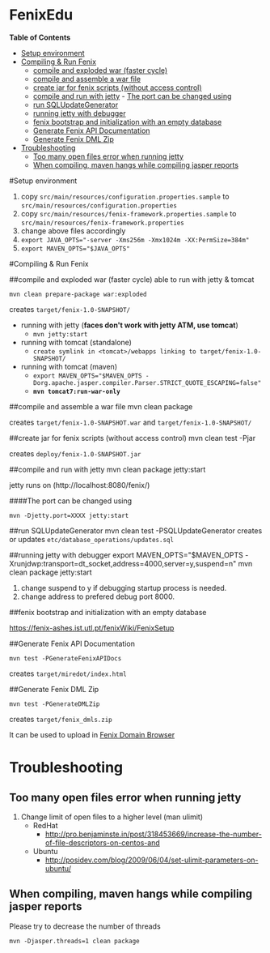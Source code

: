 FenixEdu
==========

**Table of Contents**

- [Setup environment](#setup-environment)
- [Compiling & Run Fenix](#compiling--run-fenix)
	- [compile and exploded war (faster cycle)](#compile-and-exploded-war-faster-cycle)
	- [compile and assemble a war file](#compile-and-assemble-a-war-file)
	- [create jar for fenix scripts (without access control)](#create-jar-for-fenix-scripts-without-access-control)
	- [compile and run with jetty](#compile-and-run-with-jetty)
			- [The port can be changed using](#the-port-can-be-changed-using)
	- [run SQLUpdateGenerator](#run-sqlupdategenerator)
	- [running jetty with debugger](#running-jetty-with-debugger)
	- [fenix bootstrap and initialization with an empty database](#fenix-bootstrap-and-initialization-with-an-empty-database)
	- [Generate Fenix API Documentation](#generate-fenix-api-documentation)
	- [Generate Fenix DML Zip](#generate-fenix-dml-zip)
- [Troubleshooting](#troubleshooting)
	- [Too many open files error when running jetty](#too-many-open-files-error-when-running-jetty)
	- [When compiling, maven hangs while compiling jasper reports](#when-compiling-maven-hangs-while-compiling-jasper-reports)


#Setup environment
1. copy `src/main/resources/configuration.properties.sample` to `src/main/resources/configuration.properties`
2. copy `src/main/resources/fenix-framework.properties.sample` to `src/main/resources/fenix-framework.properties`
3. change above files accordingly
4. `export JAVA_OPTS="-server -Xms256m -Xmx1024m -XX:PermSize=384m"`
5. `export MAVEN_OPTS="$JAVA_OPTS"`

#Compiling & Run Fenix

##compile and exploded war (faster cycle)
able to run with jetty & tomcat

    mvn clean prepare-package war:exploded

creates `target/fenix-1.0-SNAPSHOT/`
* running with jetty (**faces don't work with jetty ATM, use tomcat**)
  *    `mvn jetty:start`
* running with tomcat (standalone)
  *    `create symlink in <tomcat>/webapps linking to target/fenix-1.0-SNAPSHOT/`
* running with tomcat (maven)
  *    `export MAVEN_OPTS="$MAVEN_OPTS -Dorg.apache.jasper.compiler.Parser.STRICT_QUOTE_ESCAPING=false"`
  *    **`mvn tomcat7:run-war-only`**
  
##compile and assemble a war file
    mvn clean package

creates `target/fenix-1.0-SNAPSHOT.war` and `target/fenix-1.0-SNAPSHOT/`

##create jar for fenix scripts (without access control)
    mvn clean test -Pjar

creates `deploy/fenix-1.0-SNAPSHOT.jar`

##compile and run with jetty
	mvn clean package jetty:start
	
jetty runs on (http://localhost:8080/fenix/)

####The port can be changed using 
	
	mvn -Djetty.port=XXXX jetty:start

##run SQLUpdateGenerator
	mvn clean test -PSQLUpdateGenerator
creates or updates `etc/database_operations/updates.sql`

##running jetty with debugger
	export MAVEN_OPTS="$MAVEN_OPTS -Xrunjdwp:transport=dt_socket,address=4000,server=y,suspend=n"
	mvn clean package jetty:start

1. change suspend to y if debugging startup process is needed.
2. change address to prefered debug port 8000.

##fenix bootstrap and initialization with an empty database 

https://fenix-ashes.ist.utl.pt/fenixWiki/FenixSetup

##Generate Fenix API Documentation

    mvn test -PGenerateFenixAPIDocs

creates `target/miredot/index.html` 

##Generate Fenix DML Zip

    mvn test -PGenerateDMLZip

creates `target/fenix_dmls.zip`

It can be used to upload in [Fenix Domain Browser](https://fenix-ashes.ist.utl.pt/fdb)
	
# Troubleshooting

## Too many open files error when running jetty

1. Change limit of open files to a higher level (man ulimit)
    * RedHat 
        * http://pro.benjaminste.in/post/318453669/increase-the-number-of-file-descriptors-on-centos-and
    * Ubuntu
        * http://posidev.com/blog/2009/06/04/set-ulimit-parameters-on-ubuntu/

## When compiling, maven hangs while compiling jasper reports

Please try to decrease the number of threads

    mvn -Djasper.threads=1 clean package
